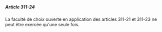 ##### Article 311-24

La faculté de choix ouverte en application des articles 311-21 et 311-23 ne peut être exercée qu'une seule fois.


